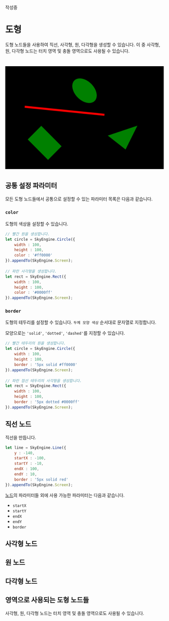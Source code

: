 작성중

# 도형
도형 노드들을 사용하여 직선, 사각형, 원, 다각형을 생성할 수 있습니다. 이 중 사각형, 원, 다각형 노드는 터치 영역 및 충돌 영역으로도 사용될 수 있습니다.

# ![도형들](https://raw.githubusercontent.com/Hanul/SkyEngine/master/DOC/images/figures.png)

## 공통 설정 파라미터
모든 도형 노드들에서 공통으로 설정할 수 있는 파라미터 목록은 다음과 같습니다.

### `color`
도형의 색상을 설정할 수 있습니다.

```javascript
// 빨간 원을 생성합니다.
let circle = SkyEngine.Circle({
	width : 100,
	height : 100,
	color : '#ff0000'
}).appendTo(SkyEngine.Screen);

// 파란 사각형을 생성합니다.
let rect = SkyEngine.Rect({
	width : 100,
	height : 100,
	color : '#0000ff'
}).appendTo(SkyEngine.Screen);
```

### `border`
도형의 테두리를 설정할 수 있습니다. `두께 모양 색상` 순서대로 문자열로 지정합니다.

모양으로는 `'solid'`, `'dotted'`, `'dashed'`를 지정할 수 있습니다.

```javascript
// 빨간 테두리의 원을 생성합니다.
let circle = SkyEngine.Circle({
	width : 100,
	height : 100,
	border : '5px solid #ff0000'
}).appendTo(SkyEngine.Screen);

// 파란 점선 테두리의 사각형을 생성합니다.
let rect = SkyEngine.Rect({
	width : 100,
	height : 100,
	border : '5px dotted #0000ff'
}).appendTo(SkyEngine.Screen);
```

## 직선 노드
직선을 만듭니다.

```javascript
let line = SkyEngine.Line({
	y : -140,
	startX : -100,
	startY : -10,
	endX : 100,
	endY : 10,
	border : '5px solid red'
}).appendTo(SkyEngine.Screen);
```

[노드](../Node.md)의 파라미터들 외에 사용 가능한 파라미터는 다음과 같습니다.
- `startX`
- `startY`
- `endX`
- `endY`
- `border`

## 사각형 노드

## 원 노드

## 다각형 노드

## 영역으로 사용되는 도형 노드들
사각형, 원, 다각형 노드는 터치 영역 및 충돌 영역으로도 사용될 수 있습니다.
